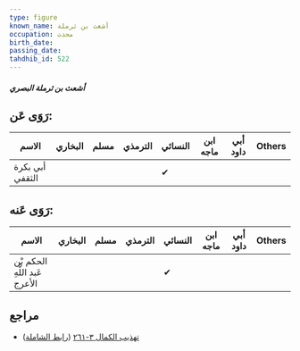 ```yaml
---
type: figure
known_name: أشعث بن ثرملة
occupation: محدث
birth_date:
passing_date:
tahdhib_id: 522
---
```

##### أشعث بن ثرملة البصري

## رَوَى عَن:
| الاسم           | البخاري | مسلم | الترمذي | النسائي | ابن ماجه | أبي داود | Others |
| --------------- | ------- | ---- | ------- | ------- | -------- | -------- | ------ |
| أبي بكرة الثقفي |         |      |         | ✔       |          |          |        |
## رَوَى عَنه:
| الاسم                         | البخاري | مسلم | الترمذي | النسائي | ابن ماجه | أبي داود | Others |
| ----------------------------- | ------- | ---- | ------- | ------- | -------- | -------- | ------ |
| الحكم بْن عَبد اللَّهِ الأعرج |         |      |         | ✔       |          |          |        |
## مراجع
- [تهذيب الكمال ٣-٢٦١](obsidian://open?vault=Tahdhib-al-Kamal&file=Figures/٥٢٢-أشعث%20بن%20ثرملة%20البصري) ([رابط الشاملة](https://shamela.ws/book/3722/1275))